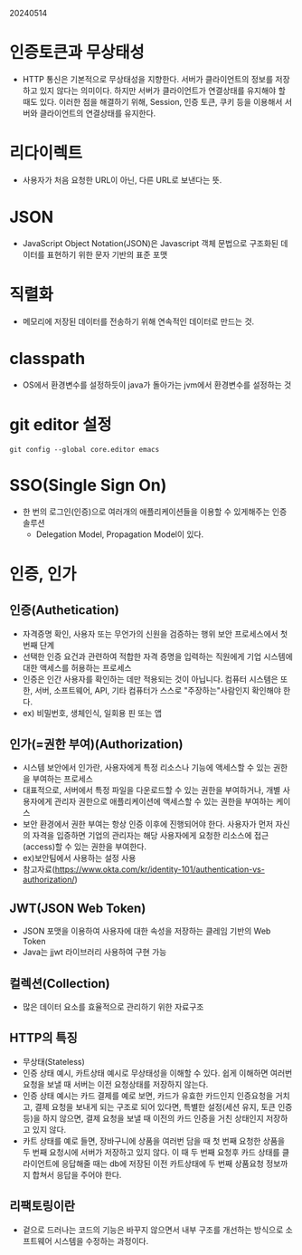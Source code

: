 20240514
# 인증토큰과 무상태성
- HTTP 통신은 기본적으로 무상태성을 지향한다. 서버가 클라이언트의 정보를 저장하고 있지 않다는 의미이다. 하지만 서버가 클라이언트가 연결상태를 유지해야 할 때도 있다. 이러한 점을 해결하기 위해, Session, 인증 토큰, 쿠키 등을 이용해서 서버와 클라이언트의 연결상태를 유지한다. 

# 리다이렉트
- 사용자가 처음 요청한 URL이 아닌, 다른 URL로 보낸다는 뜻.

# JSON
- JavaScript Object Notation(JSON)은 Javascript 객체 문법으로 구조화된 데이터를 표현하기 위한 문자 기반의 표준 포맷

# 직렬화
- 메모리에 저장된 데이터를 전송하기 위해 연속적인 데이터로 만드는 것.


# classpath
- OS에서 환경변수를 설정하듯이 java가 돌아가는 jvm에서 환경변수를 설정하는 것

# git editor 설정
```
git config --global core.editor emacs
```

# SSO(Single Sign On)
- 한 번의 로그인(인증)으로 여러개의 애플리케이션들을 이용할 수 있게해주는 인증 솔루션
    - Delegation Model, Propagation Model이 있다.

# 인증, 인가
## 인증(Authetication)
- 자격증명 확인, 사용자 또는 무언가의 신원을 검증하는 행위 보안 프로세스에서 첫 번째 단계
- 선택한 인증 요건과 관련하여 적합한 자격 증명을 입력하는 직원에게 기업 시스템에 대한 액세스를 허용하는 프로세스
- 인증은 인간 사용자를 확인하는 데만 적용되는 것이 아닙니다. 컴퓨터 시스템은 또한, 서버, 소프트웨어, API, 기타 컴퓨터가 스스로 "주장하는"사람인지 확인해야 한다.
- ex) 비밀번호, 생체인식, 일회용 핀 또는 앱

## 인가(=권한 부여)(Authorization)
- 시스템 보안에서 인가란, 사용자에게 특정 리소스나 기능에 액세스할 수 있는 권한을 부여하는 프로세스
- 대표적으로, 서버에서 특정 파일을 다운로드할 수 있는 권한을 부여하거나, 개별 사용자에게 관리자 권한으로 애플리케이션에 액세스할 수 있는 권한을 부여하는 케이스
- 보안 환경에서 권한 부여는 항상 인증 이후에 진행되어야 한다. 사용자가 먼저 자신의 자격을 입증하면 기업의 관리자는 해당 사용자에게 요청한 리소스에 접근(access)할 수 있는 권한을 부여한다.
- ex)보안팀에서 사용하는 설정 사용
- 참고자료(https://www.okta.com/kr/identity-101/authentication-vs-authorization/)


## JWT(JSON Web Token)
- JSON 포맷을 이용하여 사용자에 대한 속성을 저장하는 클레임 기반의 Web Token
- Java는 jjwt 라이브러리 사용하여 구현 가능

## 컬렉션(Collection)
- 많은 데이터 요소를 효율적으로 관리하기 위한 자료구조


## HTTP의 특징
- 무상태(Stateless)
 - 인증 상태 예시, 카트상태 예시로 무상태성을 이해할 수 있다. 쉽게 이해하면 여러번 요청을 보낼 때 서버는 이전 요청상태를 저장하지 않는다.
 - 인증 상태 예시는 카드 결제를 예로 보면, 카드가 유효한 카드인지 인증요청을 거치고, 결제 요청을 보내게 되는 구조로 되어 있다면, 특별한 설정(세션 유지, 토큰 인증 등)을 하지 않으면, 결제 요청을 보낼 때 이전의 카드 인증을 거친 상태인지 저장하고 있지 않다.
 - 카트 상태를 예로 들면, 장바구니에 상품을 여러번 담을 때 첫 번째 요청한 상품을 두 번째 요청시에 서버가 저장하고 있지 않다. 이 때 두 번째 요청후 카드 상태를 클라이언트에 응답해줄 때는 db에 저장된 이전 카트상태에 두 번째 상품요청 정보까지 합쳐서 응답을 주어야 한다.

 

## 리팩토링이란
- 겉으로 드러나는 코드의 기능은 바꾸지 않으면서 내부 구조를 개선하는 방식으로 소프트웨어 시스템을 수정하는 과정이다.